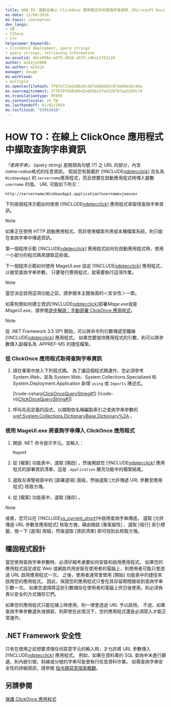 ```yaml
---
title: HOW TO：擷取在線上 ClickOnce 應用程式中的查詢字串資訊 |Microsoft Docs
ms.date: 11/04/2016
ms.topic: conceptual
dev_langs:
- VB
- CSharp
- C++
helpviewer_keywords:
- ClickOnce deployment, query strings
- query strings, retrieving information
ms.assetid: 48ce098a-a075-481b-a5f5-c8ba11f63120
author: mikejo5000
ms.author: mikejo
manager: douge
ms.workload:
- multiple
ms.openlocfilehash: ff97e72342e8026cddfe80d383c07ab99e3bc99a
ms.sourcegitcommit: 37fb7075b0a65d2add3b137a5230767aa3266c74
ms.translationtype: MTE95
ms.contentlocale: zh-TW
ms.lasthandoff: 01/02/2019
ms.locfileid: "53951010"
---
```

# <a name="how-to-retrieve-query-string-information-in-an-online-clickonce-application"></a>HOW TO：在線上 ClickOnce 應用程式中擷取查詢字串資訊
*「查詢字串」* (query string) 是開頭為句號 (?) 之 URL 的部分，內含 *name=value*格式的任意資訊。 假設您有裝載於 [!INCLUDE[ndptecclick](../deployment/includes/ndptecclick_md.md)] 且名為 `WindowsApp1` 的 `servername`應用程式，而且想要在啟動應用程式時傳入變數 `username` 的值。 URL 可能如下所示：  
  
 `http://servername/WindowsApp1.application?username=joeuser`  
  
 下列兩個程序示範如何使用 [!INCLUDE[ndptecclick](../deployment/includes/ndptecclick_md.md)] 應用程式來取得查詢字串資訊。  
  
> [!NOTE]
>  如果正在使用 HTTP 啟動應用程式，而非使用檔案共用或本機檔案系統，則只能在查詢字串中傳遞資訊。  
  
 第一個程序示範 [!INCLUDE[ndptecclick](../deployment/includes/ndptecclick_md.md)] 應用程式如何在啟動應用程式時，使用一小部分的程式碼來讀取這些值。  
  
 下一個程序示範如何使用 MageUI.exe 設定 [!INCLUDE[ndptecclick](../deployment/includes/ndptecclick_md.md)] 應用程式，以接受查詢字串參數。 只要發行應用程式，就需要執行這項作業。  
  
> [!NOTE]
>  當您決定啟用這項功能之前，請參閱本主題後面的＜安全性＞一節。  
  
 如需有關如何建立資訊[!INCLUDE[ndptecclick](../deployment/includes/ndptecclick_md.md)]部署*Mage.exe*或是*MageUI.exe*，請參閱[逐步解說：手動部署 ClickOnce 應用程式](../deployment/walkthrough-manually-deploying-a-clickonce-application.md)。  
  
> [!NOTE]
>  從 .NET Framework 3.5 SP1 開始，可以將命令列引數傳遞至離線 [!INCLUDE[ndptecclick](../deployment/includes/ndptecclick_md.md)] 應用程式。 如果您要提供應用程式的引數，則可以將參數傳入副檔名為 .APPREF-MS 的捷徑檔案。  
  
### <a name="to-obtain-query-string-information-from-a-clickonce-application"></a>從 ClickOnce 應用程式取得查詢字串資訊  
  
1.  請在專案中放入下列程式碼。 為了讓這個程式碼運作，您必須參考 System.Web，並為 System.Web、System.Collections.Specialized 和 System.Deployment.Application 新增 `using` 或 `Imports` 陳述式。  
  
     [!code-csharp[ClickOnceQueryString#1](../deployment/codesnippet/CSharp/how-to-retrieve-query-string-information-in-an-online-clickonce-application_1.cs)]
     [!code-vb[ClickOnceQueryString#1](../deployment/codesnippet/VisualBasic/how-to-retrieve-query-string-information-in-an-online-clickonce-application_1.vb)]  
  
2.  呼叫先前定義的函式，以擷取依名稱編製索引之查詢字串參數的 <xref:System.Collections.DictionaryBase.Dictionary%2A> 。  
  
### <a name="to-enable-query-string-passing-in-a-clickonce-application-with-mageuiexe"></a>使用 MageUI.exe 將查詢字串傳入 ClickOnce 應用程式  
  
1. 開啟 .NET 命令提示字元，並輸入：  
  
   ```cmd  
   MageUI  
   ```  
  
2. 從 [檔案]  功能表中，選取 [開啟] ，然後開啟您 [!INCLUDE[ndptecclick](../deployment/includes/ndptecclick_md.md)] 應用程式的部署資訊清單，這是 `.application` 擴充功能中的檔案結尾。  
  
3. 選取左導覽視窗中的 [部署選項]  面板，然後選取 [允許傳遞 URL 參數至應用程式]  核取方塊。  
  
4. 從 [檔案]  功能表中，選取 [儲存] 。  
  
> [!NOTE]
>  或者，您可以在 [!INCLUDE[vs_current_short](../code-quality/includes/vs_current_short_md.md)]中啟用查詢字串傳遞。 選取 [允許傳遞 URL 參數至應用程式]  核取方塊，藉由開啟 [專案屬性] 、選取 [發行]  索引標籤、按一下 [選項]  按鈕，然後選取 [資訊清單] 即可找到此核取方塊。  
  
## <a name="robust-programming"></a>穩固程式設計  
 當您使用查詢字串參數時，必須仔細考慮要如何安裝和啟用應用程式。 如果您的應用程式設定成從 Web 或網路共用安裝在使用者的電腦上，則使用者可能只會透過 URL 啟用應用程式一次。 之後，使用者通常會使用 [開始]  功能表中的捷徑來啟用您的應用程式。 因此，保證您的應用程式只會在其存留期間接收到查詢字串引數一次。 如果您選擇將這些引數儲存在使用者的電腦上供日後使用，則必須負責以安全的方式儲存它們。  
  
 如果您的應用程式只能在線上時使用，則一律會透過 URL 予以啟用。 不過，如果查詢字串參數遺失或損毀，則即使在此情況下，您的應用程式還是必須寫入才能正常運作。  
  
## <a name="net-framework-security"></a>.NET Framework 安全性  
 只有在使用之前想要清理任何惡意字元的輸入時，才允許將 URL 參數傳入 [!INCLUDE[ndptecclick](../deployment/includes/ndptecclick_md.md)] 應用程式。 例如，如果在資料庫的 SQL 查詢中未進行篩選，則內嵌引號、斜線或分號的字串可能會執行任意資料作業。 如需查詢字串安全性的詳細資訊，請參閱 [指令碼惡意探索概觀](https://msdn.microsoft.com/Library/772c7312-211a-4eb3-8d6e-eec0aa1dcc07)。  
  
## <a name="see-also"></a>另請參閱  
 [保護 ClickOnce 應用程式](../deployment/securing-clickonce-applications.md)